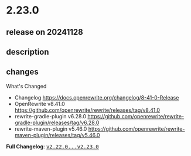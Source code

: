 # 2.23.0

## release on 20241128
## description
## changes
What's Changed

* Changelog <a href="https://docs.openrewrite.org/changelog/8-41-0-Release" rel="nofollow">https://docs.openrewrite.org/changelog/8-41-0-Release</a>
* OpenRewrite v8.41.0 <a href="https://github.com/openrewrite/rewrite/releases/tag/v8.41.0">https://github.com/openrewrite/rewrite/releases/tag/v8.41.0</a>
* rewrite-gradle-plugin v6.28.0 <a href="https://github.com/openrewrite/rewrite-gradle-plugin/releases/tag/v6.28.0">https://github.com/openrewrite/rewrite-gradle-plugin/releases/tag/v6.28.0</a>
* rewrite-maven-plugin v5.46.0 <a href="https://github.com/openrewrite/rewrite-maven-plugin/releases/tag/v5.46.0">https://github.com/openrewrite/rewrite-maven-plugin/releases/tag/v5.46.0</a>

<strong>Full Changelog</strong>: <a class="commit-link" href="https://github.com/openrewrite/rewrite-recipe-bom/compare/v2.22.0...v2.23.0"><tt>v2.22.0...v2.23.0</tt></a>

